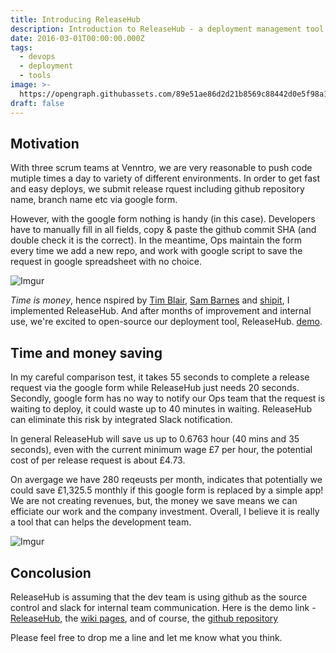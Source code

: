 ```yaml
---
title: Introducing ReleaseHub
description: Introduction to ReleaseHub - a deployment management tool
date: 2016-03-01T00:00:00.000Z
tags:
  - devops
  - deployment
  - tools
image: >-
  https://opengraph.githubassets.com/89e51ae86d2d21b8569c88442d0e5f98a13c35851fea55b6d0c96c0343bc8aff/JIAZHEN/releasehub
draft: false
---
```


## Motivation
With three scrum teams at Venntro, we are very reasonable to push code mutiple times a day to variety of different environments. In order to get fast and easy deploys, we submit release rquest including github repository name, branch name etc via google form.

However, with the google form nothing is handy (in this case). Developers have to manually fill in all fields, copy & paste the github commit SHA (and double check it is the correct). In the meantime, Ops maintain the form every time we add a new repo, and work with google script to save the request in google spreadsheet with no choice.

![Imgur](/assets/images/posts/OujN1RM.jpg)

_Time is money_, hence nspired by [Tim Blair](http://tim.bla.ir/), [Sam Barnes](http://www.thesambarnes.com/) and [shipit](http://shopifyengineering.myshopify.com/blogs/engineering/79963972-introducing-shipit), I implemented ReleaseHub. And after months of improvement and internal use, we're excited to open-source our deployment tool, ReleaseHub. [demo](https://releasehub.herokuapp.com/).

## Time and money saving
In my careful comparison test, it takes 55 seconds to complete a release request via the google form while ReleaseHub just needs 20 seconds. Secondly, google form has no way to notify our Ops team that the request is waiting to deploy, it could waste up to 40 minutes in waiting. ReleaseHub can eliminate this risk by integrated Slack notification. 

In general ReleaseHub will save us up to 0.6763 hour (40 mins and 35 seconds), even with the current minimum wage £7 per hour, the potential cost of per release request is about £4.73. 

On avergage we have 280 reqeusts per month, indicates that potentially we could save £1,325.5 monthly if this google form is replaced by a simple app! We are not creating revenues, but, the money we save means we can efficiate our work and the company investment. Overall, I believe it is really a tool that can helps the development team.

![Imgur](/assets/images/posts/uwlSyQ0.png)


## Concolusion
ReleaseHub is assuming that the dev team is using github as the source control and slack for internal team communication. Here is the demo link - [ReleaseHub](https://releasehub.herokuapp.com/), the [wiki pages](https://github.com/JIAZHEN/releasehub/wiki), and of course, the [github repository](https://github.com/JIAZHEN/releasehub)

Please feel free to drop me a line and let me know what you think.
